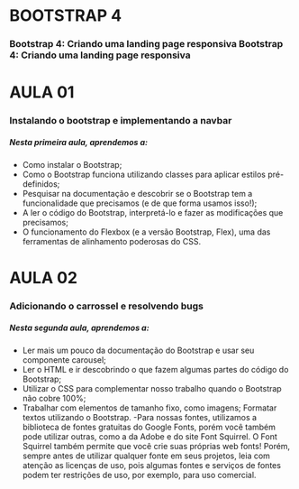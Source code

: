 # BOOTSTRAP 4
### Bootstrap 4: Criando uma landing page responsiva Bootstrap 4: Criando uma landing page responsiva
# AULA 01
### Instalando o bootstrap e implementando a navbar
##### Nesta primeira aula, aprendemos a:

- Como instalar o Bootstrap;
- Como o Bootstrap funciona utilizando classes para aplicar estilos pré-definidos;
- Pesquisar na documentação e descobrir se o Bootstrap tem a funcionalidade que precisamos (e de que forma usamos isso!);
- A ler o código do Bootstrap, interpretá-lo e fazer as modificações que precisamos;
- O funcionamento do Flexbox (e a versão Bootstrap, Flex), uma das ferramentas de alinhamento poderosas do CSS.


# AULA 02 
### Adicionando o carrossel e resolvendo bugs
##### Nesta segunda aula, aprendemos a:
- Ler mais um pouco da documentação do Bootstrap e usar seu componente carousel;
- Ler o HTML e ir descobrindo o que fazem algumas partes do código do Bootstrap;
- Utilizar o CSS para complementar nosso trabalho quando o Bootstrap não cobre 100%;
- Trabalhar com elementos de tamanho fixo, como imagens; Formatar textos utilizando o Bootstrap.
-Para nossas fontes, utilizamos a biblioteca de fontes gratuitas do Google Fonts, porém você também pode utilizar outras, como a da Adobe e do site Font Squirrel. O Font Squirrel também permite que você crie suas próprias web fonts! Porém, sempre antes de utilizar qualquer fonte em seus projetos, leia com atenção as licenças de uso, pois algumas fontes e serviços de fontes podem ter restrições de uso, por exemplo, para uso comercial.
